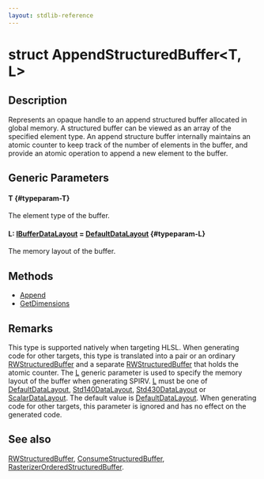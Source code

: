 ```yaml
---
layout: stdlib-reference
---
```


# struct AppendStructuredBuffer\<T, L\>

## Description

Represents an opaque handle to an append structured buffer allocated in global memory.
A structured buffer can be viewed as an array of the specified element type.
An append structure buffer internally maintains an atomic counter to keep track of the number of elements in the buffer,
and provide an atomic operation to append a new element to the buffer.

## Generic Parameters

#### T {#typeparam-T}
The element type of the buffer.

#### L: [IBufferDataLayout](/stdlib-reference/interfaces/IBufferDataLayout/index) = [DefaultDataLayout](/stdlib-reference/types/DefaultDataLayout/index) {#typeparam-L}
The memory layout of the buffer.


## Methods

* [Append](/stdlib-reference/types/AppendStructuredBuffer/Append)
* [GetDimensions](/stdlib-reference/types/AppendStructuredBuffer/GetDimensions)

## Remarks


This type is supported natively when targeting HLSL.
When generating code for other targets, this type is translated into a pair or an ordinary <span class='code'><a href="/stdlib-reference/types/RWStructuredBuffer/index" class="code_type">RWStructuredBuffer</a></span> and
a separate <span class='code'><a href="/stdlib-reference/types/RWStructuredBuffer/index" class="code_type">RWStructuredBuffer</a></span> that holds the atomic counter.
The <span class='code'><a href="/stdlib-reference/types/AppendStructuredBuffer/index#typeparam-L" class="code_type">L</a></span> generic parameter is used to specify the memory layout of the buffer when
generating SPIRV.
<span class='code'><a href="/stdlib-reference/types/AppendStructuredBuffer/index#typeparam-L" class="code_type">L</a></span> must be one of <span class='code'><a href="/stdlib-reference/types/DefaultDataLayout/index" class="code_type">DefaultDataLayout</a></span>, <span class='code'><a href="/stdlib-reference/types/Std140DataLayout/index" class="code_type">Std140DataLayout</a></span>, <span class='code'><a href="/stdlib-reference/types/Std430DataLayout/index" class="code_type">Std430DataLayout</a></span> or <span class='code'><a href="/stdlib-reference/types/ScalarDataLayout/index" class="code_type">ScalarDataLayout</a></span>.
The default value is <span class='code'><a href="/stdlib-reference/types/DefaultDataLayout/index" class="code_type">DefaultDataLayout</a></span>.
When generating code for other targets, this parameter is ignored and has no effect on the generated code.

## See also

<span class='code'><a href="/stdlib-reference/types/RWStructuredBuffer/index" class="code_type">RWStructuredBuffer</a></span>, <span class='code'><a href="/stdlib-reference/types/ConsumeStructuredBuffer/index" class="code_type">ConsumeStructuredBuffer</a></span>, <span class='code'><a href="/stdlib-reference/types/RasterizerOrderedStructuredBuffer/index" class="code_type">RasterizerOrderedStructuredBuffer</a></span>.


